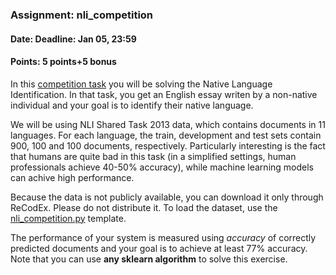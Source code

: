 ### Assignment: nli_competition
#### Date: Deadline: Jan 05, 23:59
#### Points: 5 points+5 bonus

In this [competition task](https://ufal.mff.cuni.cz/courses/npfl129/2021-winter#competitions) you will be solving the Native
Language Identification. In that task, you get an English essay writen by
a non-native individual and your goal is to identify their native language.

We will be using NLI Shared Task 2013 data, which contains documents in 11
languages. For each language, the train, development and test sets contain
900, 100 and 100 documents, respectively. Particularly interesting is the fact
that humans are quite bad in this task (in a simplified settings, human professionals
achieve 40-50% accuracy), while machine learning models can achive
high performance.

Because the data is not publicly available, you can download it only through
ReCodEx. Please do not distribute it. To load the dataset, use the
[nli_competition.py](https://github.com/ufal/npfl129/tree/past-2021/labs/10/nli_competition.py)
template.

The performance of your system is measured using _accuracy_ of correctly
predicted documents and your goal is to achieve at least 77% accuracy.
Note that you can use **any sklearn algorithm** to solve this exercise.
